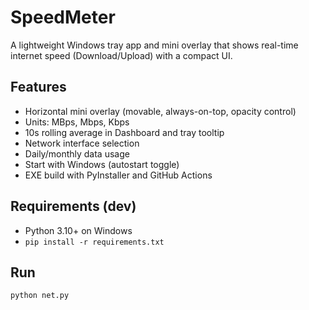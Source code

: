# SpeedMeter

A lightweight Windows tray app and mini overlay that shows real-time internet speed (Download/Upload) with a compact UI.

## Features
- Horizontal mini overlay (movable, always-on-top, opacity control)
- Units: MBps, Mbps, Kbps
- 10s rolling average in Dashboard and tray tooltip
- Network interface selection
- Daily/monthly data usage
- Start with Windows (autostart toggle)
- EXE build with PyInstaller and GitHub Actions

## Requirements (dev)
- Python 3.10+ on Windows
- `pip install -r requirements.txt`

## Run
```bash
python net.py
